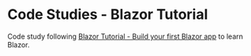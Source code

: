 # Code Studies - Blazor Tutorial

Code study following [Blazor Tutorial - Build your first Blazor app](https://dotnet.microsoft.com/learn/aspnet/blazor-tutorial/intro) to learn Blazor.